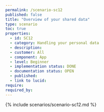 ```yaml
---
permalink: /scenario-sc12
published: false
title: "Overview of your shared data"
type: scenario
toc: true
properties:
  - id: SC12
  - category: Handling your personal data
  - description:
  - customer: All
  - component: App
  - level: Beginner
  - implementation status: DONE
  - documentation status: OPEN
  - published:
  - link to lucid:
require:
required_by:
---
```


{% include scenarios/scenario-sc12.md %}
